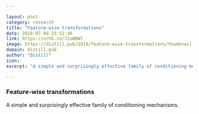 ```yaml
---

layout: post
category: research
title: "Feature-wise transformations"
date: 2018-07-09 15:52:46
link: https://vrhk.co/2zoWBWl
image: https://distill.pub/2018/feature-wise-transformations/thumbnail.jpg
domain: distill.pub
author: "Distill"
icon: 
excerpt: "A simple and surprisingly effective family of conditioning mechanisms."

---
```


### Feature-wise transformations

A simple and surprisingly effective family of conditioning mechanisms.